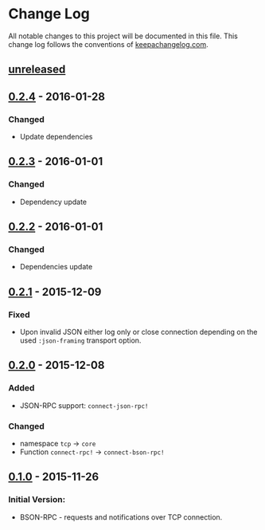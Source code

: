 # Change Log
All notable changes to this project will be documented in this file. This change log follows the conventions of [keepachangelog.com](http://keepachangelog.com/).

## [unreleased]

## [0.2.4] - 2016-01-28
### Changed
- Update dependencies

## [0.2.3] - 2016-01-01
### Changed
- Dependency update

## [0.2.2] - 2016-01-01
### Changed
- Dependencies update

## [0.2.1] - 2015-12-09
### Fixed
- Upon invalid JSON either log only or close connection depending on
  the used `:json-framing` transport option.

## [0.2.0] - 2015-12-08
### Added
- JSON-RPC support: `connect-json-rpc!`

### Changed
- namespace `tcp` -> `core`
- Function `connect-rpc!` -> `connect-bson-rpc!`

## [0.1.0] - 2015-11-26
### Initial Version:
- BSON-RPC - requests and notifications over TCP connection.

[unreleased]: https://github.com/seprich/clj-bson-rpc/compare/0.2.4...HEAD
[0.2.4]: https://github.com/seprich/clj-bson-rpc/compare/0.2.3...0.2.4
[0.2.3]: https://github.com/seprich/clj-bson-rpc/compare/0.2.2...0.2.3
[0.2.2]: https://github.com/seprich/clj-bson-rpc/compare/0.2.1...0.2.2
[0.2.1]: https://github.com/seprich/clj-bson-rpc/compare/0.2.0...0.2.1
[0.2.0]: https://github.com/seprich/clj-bson-rpc/compare/0.1.0...0.2.0
[0.1.0]: https://github.com/seprich/clj-bson-rpc/tree/0.1.0
